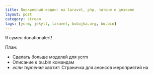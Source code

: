 ```yaml
---
title: Воскресный кодинг на laravel, php, питоне и джэкиле
layout: post
category: stream
tags: [ycrm, jekyll, laravel, bubujka.org, bu.bin]
---
```


Я сумел donationalert! [](https://www.donationalerts.com/r/i_eto_tozhe_ja)

План:
- Сделать больше моделей для ycrm
- Описание к bu.bin командам
- *если терпения хватит*: Страничка для анонсов мероприятий на [](https://rentafriend.ru/)

